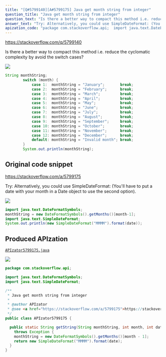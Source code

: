 ```yaml
---
title: "[Q#5799140][A#5799175] Java get month string from integer"
question_title: "Java get month string from integer"
question_text: "Is there a better way to compact this method i.e. reduce the cyclomatic complexity by avoid the switch cases?"
answer_text: "Try: Alternatively, you could use SimpleDateFormat: (You'll have to put a date with your month in a Date object to use the second option)."
apization_code: "package com.stackoverflow.api;  import java.text.DateFormatSymbols; import java.text.SimpleDateFormat;  /**  * Java get month string from integer  *  * @author APIzator  * @see <a href=\"https://stackoverflow.com/a/5799175\">https://stackoverflow.com/a/5799175</a>  */ public class APIzator5799175 {    public static String getString(String monthString, int month, int date)     throws Exception {     monthString = new DateFormatSymbols().getMonths()[month - 1];     return new SimpleDateFormat(\"MMMM\").format(date);   } }"
---
```


https://stackoverflow.com/q/5799140

Is there a better way to compact this method i.e. reduce the cyclomatic complexity by avoid the switch cases?


<div class="code-logo"><img src="/stackoverflow.png" /></div>

```java
String monthString;
        switch (month) {
            case 1:  monthString = "January";       break;
            case 2:  monthString = "February";      break;
            case 3:  monthString = "March";         break;
            case 4:  monthString = "April";         break;
            case 5:  monthString = "May";           break;
            case 6:  monthString = "June";          break;
            case 7:  monthString = "July";          break;
            case 8:  monthString = "August";        break;
            case 9:  monthString = "September";     break;
            case 10: monthString = "October";       break;
            case 11: monthString = "November";      break;
            case 12: monthString = "December";      break;
            default: monthString = "Invalid month"; break;
        }
        System.out.println(monthString);
```


## Original code snippet

https://stackoverflow.com/a/5799175

Try:
Alternatively, you could use SimpleDateFormat:
(You&#x27;ll have to put a date with your month in a Date object to use the second option).

<div class="code-logo"><img src="/stackoverflow.png" /></div>

```java
import java.text.DateFormatSymbols;
monthString = new DateFormatSymbols().getMonths()[month-1];
import java.text.SimpleDateFormat;
System.out.println(new SimpleDateFormat("MMMM").format(date));
```

## Produced APIzation

[`APIzator5799175.java`](https://github.com/pasqualesalza/apization-temp-data/raw/master/search/APIzator5799175.java)

<div class="code-logo"><img src="/apizator.png" /></div>

```java
package com.stackoverflow.api;

import java.text.DateFormatSymbols;
import java.text.SimpleDateFormat;

/**
 * Java get month string from integer
 *
 * @author APIzator
 * @see <a href="https://stackoverflow.com/a/5799175">https://stackoverflow.com/a/5799175</a>
 */
public class APIzator5799175 {

  public static String getString(String monthString, int month, int date)
    throws Exception {
    monthString = new DateFormatSymbols().getMonths()[month - 1];
    return new SimpleDateFormat("MMMM").format(date);
  }
}

```